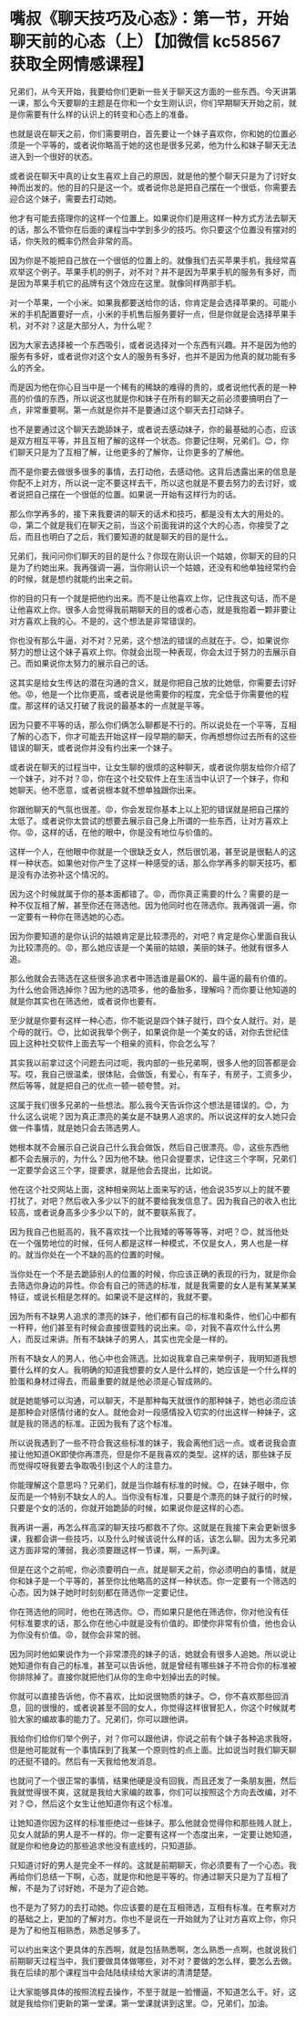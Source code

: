 # 嘴叔《聊天技巧及心态》：第一节，开始聊天前的心态（上）【加微信 kc58567 获取全网情感课程】

兄弟们，从今天开始，我要给你们更新一些关于聊天这方面的一些东西。今天讲第一课，那么今天要聊的主题是在你和一个女生刚认识，你们早期聊天开始之前，就是你需要有什么样的认识上的转变和心态上的准备。

也就是说在聊天之前，你们需要明白，首先要让一个妹子喜欢你，你和她的位置必须是一个平等的，或者说你略高于她的这也是很多兄弟，他为什么和妹子聊天无法进入到一个很好的状态。

或者说在聊天中真的让女生喜欢上自己的原因，就是他的整个聊天只是为了讨好女神而出发的。他的目的只是这一个。或者说你总是把自己摆在一个很低，你需要去迎合这个妹子，需要去打动她。

他才有可能去搭理你的这样一个位置上。如果说你们是用这样一种方式方法去聊天的话，那么不管你在后面的课程当中学到多少的技巧。你只要这个位置没有摆对的话，你失败的概率仍然会非常的高。

因为你是不能把自己放在一个很低的位置上的。就像我们去买苹果手机，我经常喜欢举这个例子。苹果手机的例子，对不对？并不是因为苹果手机的服务有多好，而是因为苹果手机它的品牌有这个效应在这里。就像同样两部手机。

对一个苹果，一个小米。如果我都要送给你的话，你肯定是会选择苹果的。可能小米的手机配置要好一点，小米的手机售后服务要好一点，但是你就是会选择苹果手机，对不对？这是大部分人，为什么呢？

因为大家去选择被一个东西吸引，或者说选择对一个东西有兴趣。并不是因为他的服务有多好，或者说你对这个女人的服务有多好，也并不是因为他真的就功能有多么的齐全。

而是因为他在你心目当中是一个稀有的稀缺的难得的贵的，或者说他代表的是一种高的价值的东西，所以说这也就是你和妹子在所有的聊天之前必须要搞明白了一点，非常重要啊。第一点就是你并不是要通过这个聊天去打动妹子。

也不是要通过这个聊天去跪舔妹子，或者说去感动妹子，你的最基础的心态，应该是双方相互平等，并且互相了解的这样一个状态。你要记住啊，兄弟们。😊，你们聊天只是为了互相了解，让他更多的了解你，让你更多的了解他。

而不是你要去做很多很多的事情，去打动他，去感动他。这背后透露出来的信息是你配不上对方，所以说一定不要这样去干，所以这也就是不要去努力的去讨好，或者说把自己摆在一个很低的位置。如果说一开始有这样行为的话。

那么你学再多的，接下来我要讲的聊天的话术和技巧，都是没有太大的用处的。😡，第二个就是我们在聊天之前，当这个前面我讲的这个大的心态，你接受了之后，而且也明白了之后，我们要知道的就是聊天的目的是什么。

兄弟们，我问问你们聊天的目的是什么？你现在刚认识一个姑娘，你聊天的目的只是为了约她出来。我再强调一遍，当你刚认识一个姑娘，还没有和他单独经常约会的时候，就是想约就能约出来之前。

你的目的只有一个就是把他约出来。而不是让他喜欢上你，记住我这句话，而不是让他喜欢上你。很多人会觉得我前期聊天的目的或者心态，就是我抱着一颗非要让对方喜欢上我的心。不是的，这个想法是非常错误的。

你也没有那么牛逼，对不对？兄弟，这个想法的错误的点就在于。😊，如果说你努力的想让这个妹子喜欢上你。你就会出现一种表现，你会太过于努力的去展示自己。而如果说你太努力的展示自己的话。

这其实是给女生传达的潜在沟通的含义，就是你把自己放的比她低，你需要去讨好他。😡，他是一个比你更高，或者说是他需要你的程度，完全低于你需要他的程度。那这样的话又打破了我说的最基本的一点就是平等。

因为只要不平等的话，那么你们俩怎么聊都是不行的。所以说处在一个平等，互相了解的心态下，你才可能去开始这样一段早期的聊天，你再想想你过去所有的这些错误的聊天，或者说你并没有约出来一个妹子。

或者说在聊天的过程当中，让女生聊的很烦的这种聊天，或者说你朋友给你介绍了一个妹子，对不对？😡，你在这个社交软件上在生活当中认识了一个妹子，你和她聊天。他不愿意，或者说根本就不想单独跟你出来。

你跟他聊天的气氛也很差。😡，你会发现你基本上以上犯的错误就是把自己摆的太低了。或者说你太尝试的想要去展示自己身上所谓的一些东西，让对方喜欢上你。😡，这样的话，在他的眼中，你是没有地位与价值的。

这样一个人，在他眼中你就是一个很缺乏女人，然后很饥渴，甚至说是很黏人的这样一种状态。如果他对你产生了这样一种感受的话，那么你学再多的聊天技巧，都是没有办法弥补这个情况的。

因为这个时候就属于你的基本面都错了。😡，而你真正需要的什么？需要的是一种不仅互相了解，甚至你还在筛选他。因为他同时也在筛选你。我再强调一遍，你一定要有一种你在筛选她的心态。

因为你要知道的是你认识的姑娘肯定是比较漂亮的，对吧？肯定是你心里面自我认为比较漂亮的。😡，那么她应该是一个美丽的姑娘，美丽的妹子。他就有很多人追。

那么他就会去筛选在这些很多追求者中筛选谁是最OK的、最牛逼的最有价值的。为什么他会筛选掉你？因为他的选项多，他的备胎多，理解吗？而你要让他知道的就是你其实也在筛选他，或者说你也要有。

至少就是你要有这样一种心态，你不能说是四个妹子就行，四个女人就行。对，是个母的就行。😊，比如说我举个例子，如果说你是一个美女的话，对你去世纪佳园上这种社交软件上面去写一个相亲的资料，你会怎么写？

其实我以前拿过这个问题去问过呃，我内部的一些兄弟啊，很多人他的回答都是会写。哎，我自己很温柔，很体贴，会做饭，有爱心，有车子，有房子，工资多少，然后等等，就是把自己的优点一顿一顿夸赞。对。

这属于我们很多兄弟的一些想法。那么我今天告诉你这个想法是错误的。😊，为什么这么说呢？因为真正漂亮的美女是不缺男人追求的。所以说这样的女人她只会做一件事情，就是她只会去筛选男人。

她根本就不会展示自己说自己什么我会做饭，然后自己很漂亮。😡，这些东西他都不会去展示的，为什么？因为他不缺。他只会提要求，记住这三个字啊，兄弟们一定要学会这三个字，提要求，就是他会去提出，比如说。

他在这个社交网站上面，这种相亲网站上面来写的话，他会说35岁以上的就不要打扰了，对吧？然后收入多少以下的就不要给我发信息了。因为我自己的收入也比较高，或者说身高多少多少以下的，就不要联系我了。

因为我自己也挺高的，我不喜欢找一个比我矮的等等等等，对吧？😊，就当他处在一个强势地位的时候，任何人都是这样一种模式，不仅是女人，男人也是一样的。就当你处在一个不缺的高的位置的时候。

当你处在一个不是去跪舔别人的位置的时候，你应该正确的表现的行为，就是你会去筛选你身边的异性。你会有自己的筛选的标准，就是我需要的女人是有某某某某特征，或说长相是怎样的。如果说不是这样的，我就不要。

因为所有不缺男人追求的漂亮的妹子，他们都有自己的标准和条件，他们心中都有一杆秤，他们甚至有时候会直接很耍贱的说出来。😡，对我不喜欢什么什么男人，而反过来讲。所有不缺妹子的男人，其实也完全是一样的。

所有不缺女人的男人，他心中也会筛选。比如说我拿自己来举例子，我明知道我想要什么样的女人。我明确的知道我想要的女人是什么样的，她应该是一个什么样的脸蛋和身材过得去，而最重要的就是他必须是心智成熟的。

就是她能够可以沟通，可以聊天，不是那种每天就很作的那种妹子，她也必须应该是那种会对感情付诸的女人。就他会对一段感情投入切实的付出这样一种妹子，这就是我的筛选的标准。正因为我有了这个标准。

所以说我遇到了一些不符合我这些标准的妹子，我会离他们远一点。或者说我会直接让他知道OK即使你再漂亮，但是你不是我喜欢的类型。这样的话，那些妹子反而觉得哎呀我要去争取吸引到这个人的注意力。

你能理解这个意思吗？兄弟们，就是当你越有标准的时候。😊，在妹子眼中，你反而是一个特别不缺女人的人。当你没有标准，只要是个漂亮的妹子就行的时候，只要是个女的活的，你就开始跪舔的时候，如果说你是这样的心态。

我再讲一遍，再怎么样高深的聊天技巧都救不了你。这就是在我接下来会更新很多课，我都会讲一些技巧，以及什么时候该说什么样的话，该怎么聊。因为太多兄弟这方面非常的薄弱，我必须要跟这样一节课，啊，一系列课。

但是在这个之前呢，你必须要明白一点，就是聊天之前，你必须明白的事情，就是你和妹子是一个平等的，甚至你比他略高的这样一种状态。你一定要有一个筛选的心态。因为妹子她时时刻刻都在筛选你一定要记住。

你在筛选他的同时，他也在筛选你。😊，而如果只是他在筛选你，你对他没有任何标准要求的话，那么你在他心中就是没有价值的。即使你非常有价值，他也会认为你没有价值。😡，就你会非常的弱。

因为同时他如果说作为一个非常漂亮的妹子的话，她就会有很多人追她。所以说让她知道你有自己的标准，甚至可以告诉他，就是曾经有哪些妹子不符合你的标准被你排除掉了。直接你就把他们从你的生命中划掉出去的时候。

你就可以直接告诉他，你不喜欢，比如说很物质的妹子。😊，你不喜欢那些回消息，回的很慢的，或者说甚至不回的女人，你觉得这样很冒犯人，你这个时候就考验大家的编故事的能力了。兄弟们，你可以跟他讲。

我给你们给你们举个例子，对？你可以跟他讲，你说之前有个妹子各种追求我呀，但是他可能就有一个事情踩到了我某一个原则性的点上面。比如说当时我们聊天聊的还挺不错的。然后有一天我给他发消息。

也就问了一个很正常的事情，结果他硬是没有回我，而且还发了一条朋友圈，然后我就觉得很不爽，这就是我给大家编的故事，你们可以按照这个方向去改编，对不对？😊，然后这个女生让他知道你有这个标准。

让她知道你因为这样的标准拒绝过一些妹子。那么他就会觉得你和那些贱人就上，见女人就舔的男人是不一样的。你一定要有这样一个态度出来，一定要让她知道，就是你和他身边的那些追求他没有底线的，只知道舔。

只知道讨好的男人是完全不一样的。这就是前期聊天，你必须要有了一个心态。我再给你们总结一下啊，心态，就是你和他是平等的。你通过聊天只是为了互相了解，不是为了讨好她，不是为了迎合她。

也不是为了努力的去打动她。你应该要的是在互相筛选，互相有标准。在考察对方的基础之上，更加的了解对方。你也不是说在一开始就为了让对方喜欢上你，你只是为了和他互相熟悉，熟悉足够多了。

可以约出来这个更具体的东西啊，就是包括熟悉啊，怎么熟悉一点啊，也就说我们前期聊天过程当中，我们要做具体做哪些，对不对？要做的怎么样，要怎么去做。我在后续的那个课程当中会陆陆续续给大家讲的清清楚楚。

让大家能够具体的按照流程去操作，不至于就是一脸懵逼，不知道怎么干。好，这就是我给你们更新的第一堂课。第一堂课就讲到这里。😊，兄弟们，加油。

